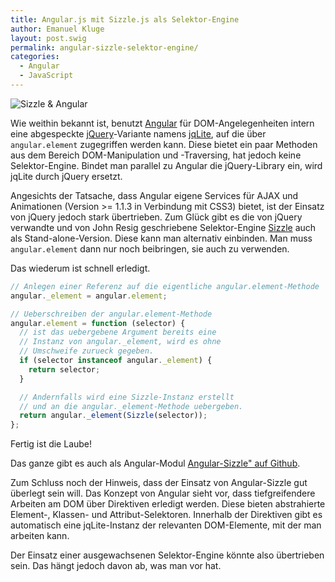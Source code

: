 ```yaml
---
title: Angular.js mit Sizzle.js als Selektor-Engine
author: Emanuel Kluge
layout: post.swig
permalink: angular-sizzle-selektor-engine/
categories:
  - Angular
  - JavaScript
---
```


<noscript data-src="/wp-content/uploads/2013/06/sizzle-angular-480x95.gif" data-alt="Sizzle & Angular">
<img src="/wp-content/uploads/2013/06/sizzle-angular-480x95.gif" alt="Sizzle & Angular">
</noscript>

Wie weithin bekannt ist, benutzt [Angular][angular] für DOM-Angelegenheiten intern eine abgespeckte [jQuery][jquery]-Variante namens [jqLite][ngelement], auf die über `angular.element` zugegriffen werden kann. Diese bietet ein paar Methoden aus dem Bereich DOM-Manipulation und -Traversing, hat jedoch keine Selektor-Engine. Bindet man parallel zu Angular die jQuery-Library ein, wird jqLite durch jQuery ersetzt.

Angesichts der Tatsache, dass Angular eigene Services für AJAX und Animationen (Version >= 1.1.3 in Verbindung mit CSS3) bietet, ist der Einsatz von jQuery jedoch stark übertrieben. Zum Glück gibt es die von jQuery verwandte und von John Resig geschriebene Selektor-Engine [Sizzle][sizzle] auch als Stand-alone-Version. Diese kann man alternativ einbinden. Man muss `angular.element` dann nur noch beibringen, sie auch zu verwenden.

Das wiederum ist schnell erledigt.

```javascript
// Anlegen einer Referenz auf die eigentliche angular.element-Methode
angular._element = angular.element;

// Ueberschreiben der angular.element-Methode
angular.element = function (selector) {
  // ist das uebergebene Argument bereits eine
  // Instanz von angular._element, wird es ohne
  // Umschweife zurueck gegeben.
  if (selector instanceof angular._element) {
    return selector;
  }

  // Andernfalls wird eine Sizzle-Instanz erstellt
  // und an die angular._element-Methode uebergeben.
  return angular._element(Sizzle(selector));
};
```

Fertig ist die Laube!

Das ganze gibt es auch als Angular-Modul [Angular-Sizzle" auf Github][github].

Zum Schluss noch der Hinweis, dass der Einsatz von Angular-Sizzle gut überlegt sein will. Das Konzept von Angular sieht vor, dass tiefgreifendere Arbeiten am DOM über Direktiven erledigt werden. Diese bieten abstrahierte Element-, Klassen- und Attribut-Selektoren. Innerhalb der Direktiven gibt es automatisch eine jqLite-Instanz der relevanten DOM-Elemente, mit der man arbeiten kann.

Der Einsatz einer ausgewachsenen Selektor-Engine könnte also übertrieben sein. Das hängt jedoch davon ab, was man vor hat.

[angular]: http://angularjs.org
[jquery]: http://jquery.com
[ngelement]: http://docs.angularjs.org/api/angular.element
[sizzle]: http://sizzlejs.com/
[github]: https://github.com/herschel666/angular-sizzle
